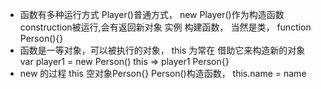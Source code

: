 - 函数有多种运行方式
Player()普通方式，
new Player()作为构造函数construction被运行,会有返回新对象 实例
构建函数， 当然是类，
function Person(){}
- 函数是一等对象，可以被执行的对象，
this 为常在 借助它来构造新的对象
var player1 = new Person()
this => player1  Person{}
- new 的过程
this 空对象Person{}
Person()构造函数，
this.name = name